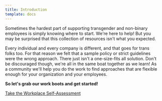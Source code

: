 ```yaml
---
title: Introduction
template: docs
---
```


Sometimes the hardest part of supporting transgender and non-binary
employees is simply knowing where to start. We're here to help! But you may be
surprised that this collection of resources isn't what you expected.

Every individual and every company is different, and that goes for trans folks too. For
that reason we felt that a sample policy or strict guidelines were the wrong approach.
There just isn't a one-size-fits all solution. Don't be discouraged though, we're all in the
same boat together as we learn! As a community we'll help you do the work to find approaches
that are flexible enough for your organization and your employees.

**So let's grab our work boots and get started!**

<a href="/resources/assessment/" class="button">Take the Workplace Self-Assessment</a>
